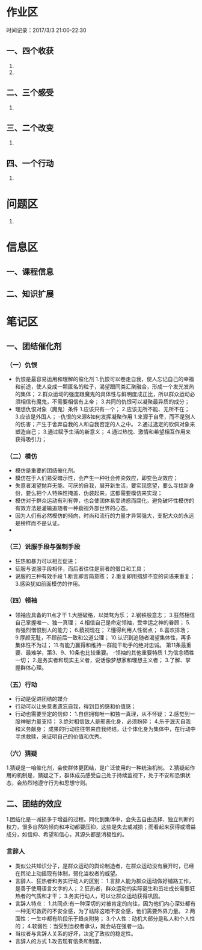 # 作业区
时间记录：2017/3/3 21:00-22:30
## 一、四个收获
1.
2.
## 二、三个感受
1.
## 三、二个改变
1.
## 四、一个行动
1.
# 问题区
1.
# 信息区
## 一、课程信息
## 二、知识扩展
# 笔记区
## 一、团结催化剂
### （一）仇恨
- 仇恨是最容易运用和理解的催化剂
1.仇恨可以卷走自我，使人忘记自己的幸福和前途，使人变成一颗匿名的粒子，渴望跟同类汇聚融合，形成一个发光发热的集体；
2.群众运动的强度跟魔鬼的具体性与鲜明度成正比，所以群众运动必须相信有魔鬼，不需要相信有上帝；
3.共同的仇恨可以凝聚最异质的成分；
- 理想仇恨对象（魔鬼）条件
1.应该只有一个；
2.应该无所不能、无所不在；
3.应该是外国人；
-仇恨的来源&如何发挥凝聚作用
1.来源于自卑，而不是别人的伤害；产生于舍弃自我的人和自我否定的人之中。
2.通过选定的钦佩对象来塑造自己；
3.通过赋予生活的新意义；
4.通过热忱、激情和希望相互作用来获得吸引力；

### （二）模仿
- 模仿是重要的团结催化剂。
- 模仿在于人们易受暗示性，会产生一种社会传染效应，即变色龙效应；
- 失意者渴望抛弃无能、可厌的自我，展开新生活，要实现愿望，要么寻找新身份，要么把个人特殊性掩盖、伪装起来，这都需要模仿来实现；
- 模仿对于群众运动有利有弊，也会使团体易受诱惑而腐化，避免破坏性模仿的有效方法是灌输追随者一种藐视外部世界的心态。
- 因为人们有必然模仿的倾向，时尚和流行的力量才异常强大，支配大众的永远是榜样而不是认证。
- 
### （三）说服手段与强制手段
- 狂热和暴力可以相互促进；
- 征服与说服手段相伴，而后者往往是前者的借口和工具；
- 说服的三种有效手段
1.断言即言简意赅；
2.重复即用措辞不变的词语来重复；
3.感染犹如前面模仿的作用。

### （四）领袖
- 领袖应具备的11点才干
1.大胆破格，以桀骜为乐；
2.钢铁般意志；
3.狂然相信自己掌握唯一、独一真理；
4.相信自己是命定领袖，受幸运之神的眷顾；
5.有强烈憎恨别人的能力；
6.藐视现在；
7.懂得利用人性弱点；
8.喜欢排场；
9.厚颜无耻，不顾前后一致和公道公理；
10.认识到追随者渴望集体性，再多集体性不为过；
11.有能力赢得和维持一群能干助手的绝对忠诚。
第11条最重要、最难学，第3、9、10条也比较重要。
-领袖的其他重要特质
1.为信念牺牲一切；
2.是务实者和现实主义者，说话像梦想家和理想主义者；
3.了解、掌握群体心理。

### （五）行动
- 行动是促进团结的媒介
- 行动可以让失意者遗忘自我，得到目的感和价值感；
- 行动也需要坚定的信仰：
1.自信拥有唯一和独一真理，从不怀疑；
2.感觉到一股神秘力量支持；
3.绝对相信敌人是邪恶化身，必须粉碎；
4.乐于泯灭自我和义务献身；
成果的行动往往带来自我终结，让个体化身为集体中，在行动中寻求救赎，来证明自己的价值和优秀。

### （六）猜疑
1.猜疑是一咱催化剂，会使群体更团结，是广泛使用的一种统治机制。
2.猜疑起作用的机制是，猜疑之下，群体成员感受自己处于持续监视下，处于不安和恐惧状态，会热烈地遵守行为和思想守则。

## 二、团结的效应
1.团结化是一减损多于增益的过程。同化到集体中，会失去自由选择、独立判断的权力，很多自然的倾向和冲动都要压抑，这些是失去或减损；而看起来获得或增益成分，如信仰、希望和信心，其源头都是消极性的。

### 言辞人
- 类似公共知识分子，是群众运动的舆论制造者，在群众运动没有展开时，已经在舆论上动摇现有体制，弱化当权者的威望。
- 言辞人、狂热者和务实行动人的区别：
1.言辞人能为群众运动做好铺路工作，是善于使用语言文字的人；
2.狂热者，群众运动的实际诞生和茁壮成长需要狂热者的气质和才干；
3.务实行动人，可以让群众运动获得巩固。
- 言辞人特点：
1.共同点:有一种深切的对被肯定的向往，因为他们内心深处都有一种无可救药的不安全感，为了祛除这咱不安全感，他们需要外界力量。
2.两面性：一生中都有阶段乐于趋炎附势；
3.个人性：动机大部分是私人和个人性的；
4.软弱性：当受到当权者承认，就会站在强者一边。
- 当权者与言辞人关系的好坏，决定了政权的稳定性。
- 言辞人的方式
1.攻击现有信条和制度，













